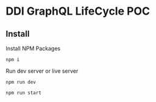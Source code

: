 # DDI GraphQL LifeCycle POC

## Install
Install NPM Packages
```
npm i
```
Run dev server or live server
```
npm run dev
```
```
npm run start
```
